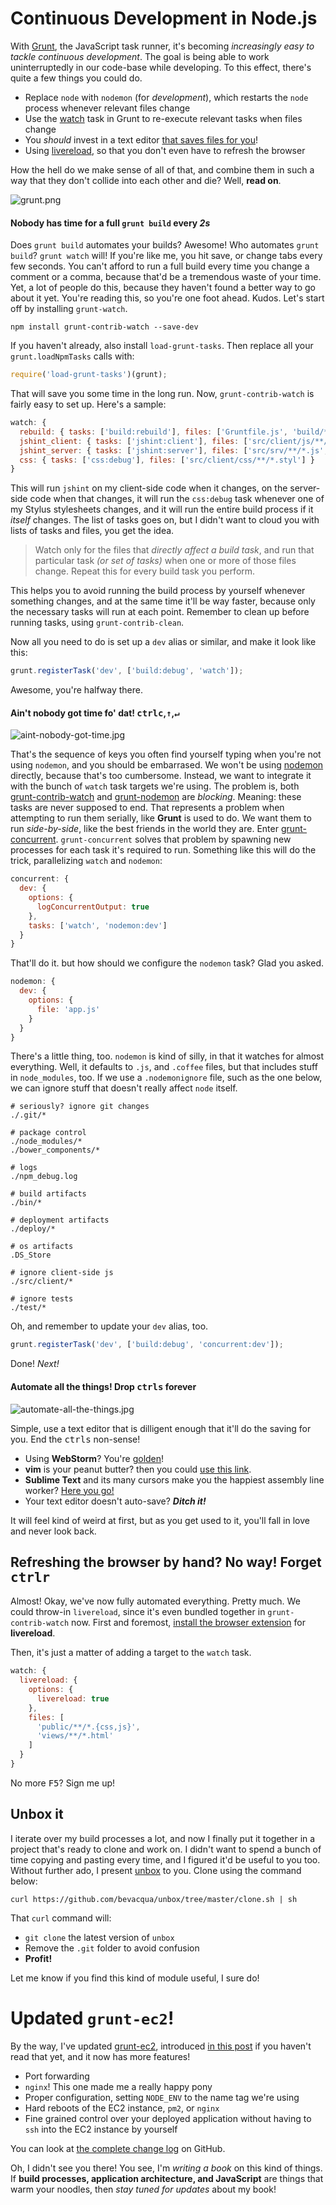 # Continuous Development in Node.js

With [Grunt](http://gruntjs.com/ "Grunt: the JavaScript Task Runner"), the JavaScript task runner, it's becoming _increasingly easy to tackle continuous development_. The goal is being able to work uninterruptedly in our code-base while developing. To this effect, there's quite a few things you could do.

- Replace `node` with `nodemon` (for _development_), which restarts the `node` process whenever relevant files change
- Use the [watch](https://github.com/gruntjs/grunt-contrib-watch "grunt-contrib-watch on GitHub") task in Grunt to re-execute relevant tasks when files change
- You _should_ invest in a text editor [that saves files for you](http://superuser.com/q/366132/48116 "Possible for Sublime Text to save on lost focus?")!
- Using [livereload](http://livereload.com/ "LiveReload monitor"), so that you don't even have to refresh the browser

How the hell do we make sense of all of that, and combine them in such a way that they don't collide into each other and die? Well, **read on**.

![grunt.png][1]

#### Nobody has time for a full `grunt build` every _2s_

Does `grunt build` automates your builds? Awesome! Who automates `grunt build`? `grunt watch` will! If you're like me, you hit save, or change tabs every few seconds. You can't afford to run a full build every time you change a comment or a comma, because that'd be a tremendous waste of your time. Yet, a lot of people do this, because they haven't found a better way to go about it yet. You're reading this, so you're one foot ahead. Kudos. Let's start off by installing `grunt-watch`.

```shell
npm install grunt-contrib-watch --save-dev
```

If you haven't already, also install `load-grunt-tasks`. Then replace all your `grunt.loadNpmTasks` calls with:

```js
require('load-grunt-tasks')(grunt);
```

That will save you some time in the long run. Now, `grunt-contrib-watch` is fairly easy to set up. Here's a sample:

```js
watch: {
  rebuild: { tasks: ['build:rebuild'], files: ['Gruntfile.js', 'build/**/*.js'] },
  jshint_client: { tasks: ['jshint:client'], files: ['src/client/js/**/*.js'] },
  jshint_server: { tasks: ['jshint:server'], files: ['src/srv/**/*.js', 'app.js'] },
  css: { tasks: ['css:debug'], files: ['src/client/css/**/*.styl'] }
}
```

This will run `jshint` on my client-side code when it changes, on the server-side code when that changes, it will run the `css:debug` task whenever one of my Stylus stylesheets changes, and it will run the entire build process if it _itself_ changes. The list of tasks goes on, but I didn't want to cloud you with lists of tasks and files, you get the idea.

> Watch only for the files that _directly affect a build task_, and run that particular task _(or set of tasks)_ when one or more of those files change. Repeat this for every build task you perform.

This helps you to avoid running the build process by yourself whenever something changes, and at the same time it'll be way faster, because only the necessary tasks will run at each point. Remember to clean up before running tasks, using `grunt-contrib-clean`.

Now all you need to do is set up a `dev` alias or similar, and make it look like this:

```js
grunt.registerTask('dev', ['build:debug', 'watch']);
```

Awesome, you're halfway there.

#### Ain't nobody got time fo' dat! <kbd>ctrl</kbd><kbd>c</kbd>,<kbd>↑</kbd>,<kbd>↵</kbd>

![aint-nobody-got-time.jpg][2]

That's the sequence of keys you often find yourself typing when you're not using `nodemon`, and you should be embarrased. We won't be using [nodemon](https://github.com/remy/nodemon "nodemon on GitHub") directly, because that's too cumbersome. Instead, we want to integrate it with the bunch of `watch` task targets we're using. The problem is, both [grunt-contrib-watch](https://github.com/gruntjs/grunt-contrib-watch "grunt-contrib-watch on GitHub") and [grunt-nodemon](https://github.com/ChrisWren/grunt-nodemon "grunt-nodemon") are _blocking_. Meaning: these tasks are never supposed to end. That represents a problem when attempting to run them serially, like **Grunt** is used to do. We want them to run _side-by-side_, like the best friends in the world they are. Enter [grunt-concurrent](https://github.com/sindresorhus/grunt-concurrent "grunt-concurrent on GitHub"). `grunt-concurrent` solves that problem by spawning new processes for each task it's required to run. Something like this will do the trick, parallelizing `watch` and `nodemon`:

```js
concurrent: {
  dev: {
    options: {
      logConcurrentOutput: true
    },
    tasks: ['watch', 'nodemon:dev']
  }
}
```

That'll do it. but how should we configure the `nodemon` task? Glad you asked.

```js
nodemon: {
  dev: {
    options: {
      file: 'app.js'
    }
  }
}
```

There's a little thing, too. `nodemon` is kind of silly, in that it watches for almost everything. Well, it defaults to `.js`, and `.coffee` files, but that includes stuff in `node_modules`, too. If we use a `.nodemonignore` file, such as the one below, we can ignore stuff that doesn't really affect `node` itself.

```
# seriously? ignore git changes
./.git/*

# package control
./node_modules/*
./bower_components/*

# logs
./npm_debug.log

# build artifacts
./bin/*

# deployment artifacts
./deploy/*

# os artifacts
.DS_Store

# ignore client-side js
./src/client/*

# ignore tests
./test/*
```

Oh, and remember to update your `dev` alias, too.

```js
grunt.registerTask('dev', ['build:debug', 'concurrent:dev']);
```

Done! _Next!_

#### Automate all the things! Drop <kbd>ctrl</kbd><kbd>s</kbd> forever

![automate-all-the-things.jpg][3]

Simple, use a text editor that is dilligent enough that it'll do the saving for you. End the <kbd>ctrl</kbd><kbd>s</kbd> non-sense!

- Using **WebStorm**? You're [golden](http://www.jetbrains.com/webstorm/webhelp/saving-and-reverting-changes.html#3)!
- **vim** is your peanut butter? then you could [use this link](http://stackoverflow.com/q/4637575/389745 "How can I make Vim autosave files when it loses focus?").
- **Sublime Text** and its many cursors make you the happiest assembly line worker? [Here you go!](http://superuser.com/q/366132/48116 "Possible for Sublime Text to save on lost focus?")
- Your text editor doesn't auto-save? _**Ditch it!**_

It will feel kind of weird at first, but as you get used to it, you'll fall in love and never look back.

## Refreshing the browser by hand? No way! Forget <kbd>ctrl</kbd><kbd>r</kbd>

Almost! Okay, we've now fully automated everything. Pretty much. We could throw-in `livereload`, since it's even bundled together in `grunt-contrib-watch` now. First and foremost, [install the browser extension](http://feedback.livereload.com/knowledgebase/articles/86242-how-do-i-install-and-use-the-browser-extensions- "How do I install and use the browser extensions?") for **livereload**.

Then, it's just a matter of adding a target to the `watch` task.

```js
watch: {
  livereload: {
    options: {
      livereload: true
    },
    files: [
      'public/**/*.{css,js}',
      'views/**/*.html'
    ]
  }
}
```

No more <kbd>F5</kbd>? Sign me up!

## Unbox it

I iterate over my build processes a lot, and now I finally put it together in a project that's ready to clone and work on. I didn't want to spend a bunch of time copying and pasting every time, and I figured it'd be useful to you too. Without further ado, I present [unbox](https://github.com/bevacqua/unbox "unbox on GitHub") to you. Clone using the command below:

```shell
curl https://github.com/bevacqua/unbox/tree/master/clone.sh | sh
```

That `curl` command will:

- `git clone` the latest version of `unbox`
- Remove the `.git` folder to avoid confusion
- **Profit!**

Let me know if you find this kind of module useful, I sure do!

# Updated `grunt-ec2`!

By the way, I've updated [grunt-ec2](https://github.com/bevacqua/grunt-ec2 "grunt-ec2 on GitHub"), introduced [in this post](http://blog.ponyfoo.com/2013/09/19/deploying-node-apps-to-aws-using-grunt) if you haven't read that yet, and it now has more features!

- Port forwarding
- `nginx`! This one made me a really happy pony
- Proper configuration, setting `NODE_ENV` to the name tag we're using
- Hard reboots of the EC2 instance, `pm2`, or `nginx`
- Fine grained control over your deployed application without having to `ssh` into the EC2 instance by yourself

You can look at [the complete change log](https://github.com/bevacqua/grunt-ec2/blob/master/CHANGELOG.markdown "grunt-ec2 change log on GitHub") on GitHub.

Oh, I didn't see you there! You see, I'm _writing a book_ on this kind of things. If **build processes, application architecture, and JavaScript** are things that warm your noodles, then _stay tuned for updates_ about my book!


  [1]: http://i.imgur.com/EyXjS8r.png "Grunt! JavaScript Task Runner"
  [2]: http://i.imgur.com/LkMiobQ.jpg "Ain't nobody got time fo dat!"
  [3]: http://i.imgur.com/AAQ9riH.jpg "Automate all the things!"